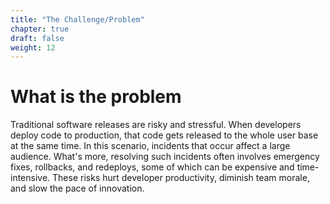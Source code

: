 ```yaml
---
title: "The Challenge/Problem"
chapter: true
draft: false
weight: 12
---
```

# What is the problem
Traditional software releases are risky and stressful. When developers deploy code to production, that code gets released to the whole user base at the same time. In this scenario, incidents that occur affect a large audience. What's more, resolving such incidents often involves emergency fixes, rollbacks, and redeploys, some of which can be expensive and time-intensive. These risks hurt developer productivity, diminish team morale, and slow the pace of innovation.


